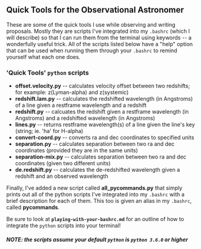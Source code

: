 ## Quick Tools for the Observational Astronomer
These are some of the quick tools I use while observing and writing proposals.
Mostly they are scripts I've integrated into my `.bashrc` (which I will describe) so that I can run them from the terminal using keywords -- a wonderfully useful trick.  All of the scripts listed below have a "help" option that can be used when running them through your `.bashrc` to remind yourself what each one does.

### 'Quick Tools' `python` scripts
+ **offset.velocity.py** -- calculates velocity offset between two redshifts; for example: z(Lyman-alpha) and z(systemic)
+ **redshift.lam.py** -- calculates the redshifted wavelength (in Angstroms) of a line given a restframe wavelength and a redshift
+ **redshift.py** -- calcuates the redshift given a restframe wavelength (in Angstroms) and a redshifted wavelength (in Angstroms)
+ **lines.py** -- returns restframe wavelength(s) of a line given the line's key (string; ie. 'ha' for H-alpha)
+ **convert-coord.py** -- converts ra and dec coordinates to specified units
+ **separation.py** -- calculates separation between two ra and dec coordinates (provided they are in the same units)
+ **separation-mix.py** -- calculates separation between two ra and dec coordinates (given two different units)
+ **de.redshift.py** -- calculates the de-redshifted wavelength given a redshift and an observed wavelength

Finally, I've added a new script called **all_pycommands.py** that simply prints out all of the python scripts I've integrated into my `.bashrc` with a brief description for each of them.  This too is given an alias in my `.bashrc`, called **pycommands**.

Be sure to look at **`playing-with-your-bashrc.md`** for an outline of how to integrate the `python` scripts into your terminal!
##### NOTE: the scripts assume your default `python` is `python 3.6.0` or higher

